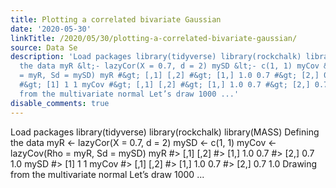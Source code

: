 ```yaml
---
title: Plotting a correlated bivariate Gaussian
date: '2020-05-30'
linkTitle: /2020/05/30/plotting-a-correlated-bivariate-gaussian/
source: Data Se
description: 'Load packages library(tidyverse) library(rockchalk) library(MASS) Defining
  the data myR &lt;- lazyCor(X = 0.7, d = 2) mySD &lt;- c(1, 1) myCov &lt;- lazyCov(Rho
  = myR, Sd = mySD) myR #&gt; [,1] [,2] #&gt; [1,] 1.0 0.7 #&gt; [2,] 0.7 1.0 mySD
  #&gt; [1] 1 1 myCov #&gt; [,1] [,2] #&gt; [1,] 1.0 0.7 #&gt; [2,] 0.7 1.0 Drawing
  from the multivariate normal Let’s draw 1000 ...'
disable_comments: true
---
```

Load packages library(tidyverse) library(rockchalk) library(MASS) Defining the data myR &lt;- lazyCor(X = 0.7, d = 2) mySD &lt;- c(1, 1) myCov &lt;- lazyCov(Rho = myR, Sd = mySD) myR #&gt; [,1] [,2] #&gt; [1,] 1.0 0.7 #&gt; [2,] 0.7 1.0 mySD #&gt; [1] 1 1 myCov #&gt; [,1] [,2] #&gt; [1,] 1.0 0.7 #&gt; [2,] 0.7 1.0 Drawing from the multivariate normal Let’s draw 1000 ...